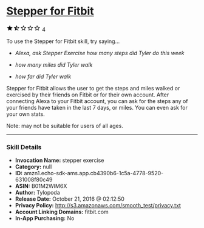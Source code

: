 # [Stepper for Fitbit](http://alexa.amazon.com/#skills/amzn1.echo-sdk-ams.app.cb4390b6-1c5a-4778-9520-631008f80c49)
![1.3 stars](../../images/ic_star_black_18dp_1x.png)![1.3 stars](../../images/ic_star_half_black_18dp_1x.png)![1.3 stars](../../images/ic_star_border_black_18dp_1x.png)![1.3 stars](../../images/ic_star_border_black_18dp_1x.png)![1.3 stars](../../images/ic_star_border_black_18dp_1x.png) 4

To use the Stepper for Fitbit skill, try saying...

* *Alexa, ask Stepper Exercise how many steps did Tyler do this week*

* *how many miles did Tyler walk*

* *how far did Tyler walk*

Stepper for Fitbit allows the user to get the steps and miles walked or exercised by their friends on Fitbit or for their own account. After connecting Alexa to your Fitbit account, you can ask for the steps any of your friends have taken in the last 7 days, or miles. You can even ask for your own stats.

Note: may not be suitable for users of all ages.

***

### Skill Details

* **Invocation Name:** stepper exercise
* **Category:** null
* **ID:** amzn1.echo-sdk-ams.app.cb4390b6-1c5a-4778-9520-631008f80c49
* **ASIN:** B01M2WIM6X
* **Author:** Tylopoda
* **Release Date:** October 21, 2016 @ 02:12:50
* **Privacy Policy:** http://s3.amazonaws.com/smooth_test/privacy.txt
* **Account Linking Domains:** fitbit.com
* **In-App Purchasing:** No
